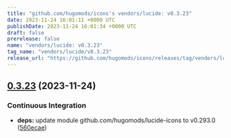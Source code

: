 ```yaml
---
title: "github.com/hugomods/icons's vendors/lucide: v0.3.23"
date: 2023-11-24 16:01:11 +0000 UTC
publishDate: 2023-11-24 16:01:34 +0000 UTC
draft: false
prerelease: false
name: "vendors/lucide: v0.3.23"
tag_name: "vendors/lucide/v0.3.23"
release_url: "https://github.com/hugomods/icons/releases/tag/vendors/lucide/v0.3.23"
---
```


## [0.3.23](https://github.com/hugomods/icons/compare/vendors/lucide/v0.3.22...vendors/lucide/v0.3.23) (2023-11-24)


### Continuous Integration

* **deps:** update module github.com/hugomods/lucide-icons to v0.293.0 ([560ecae](https://github.com/hugomods/icons/commit/560ecae5126a67a6c62128063b1e0c3cefe949b5))
